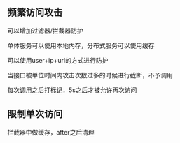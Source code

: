 ## 频繁访问攻击

可以增加过滤器/拦截器防护

单体服务可以使用本地内存，分布式服务可以使用缓存

可以使用user+ip+url的方式进行防护

当接口被单位时间内攻击次数过多的时候进行截断，不予调用

每次调用之后打标记，5s之后才被允许再次访问

## 限制单次访问

拦截器中做缓存，after之后清理
